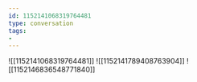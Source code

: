 ```yaml
---
id: 1152141068319764481
type: conversation
tags:
- 
---
```

![[1152141068319764481]]
![[1152141789408763904]]
![[1152146836548771840]]


